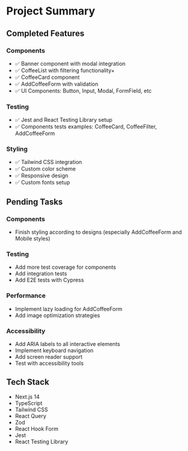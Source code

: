 # Project Summary

## Completed Features

### Components

- ✅ Banner component with modal integration
- ✅ CoffeeList with filtering functionality+
- ✅ CoffeeCard component
- ✅ AddCoffeeForm with validation
- ✅ UI Components: Button, Input, Modal, FormField, etc

### Testing

- ✅ Jest and React Testing Library setup
- ✅ Components tests examples: CoffeeCard, CoffeeFilter, AddCoffeeForm

### Styling

- ✅ Tailwind CSS integration
- ✅ Custom color scheme
- ✅ Responsive design
- ✅ Custom fonts setup

## Pending Tasks

### Components

- Finish styling according to designs (especially AddCoffeeForm and Mobile styles)

### Testing

- Add more test coverage for components
- Add integration tests
- Add E2E tests with Cypress

### Performance

- Implement lazy loading for AddCoffeeForm
- Add image optimization strategies

### Accessibility

- Add ARIA labels to all interactive elements
- Implement keyboard navigation
- Add screen reader support
- Test with accessibility tools

## Tech Stack

- Next.js 14
- TypeScript
- Tailwind CSS
- React Query
- Zod
- React Hook Form
- Jest
- React Testing Library
